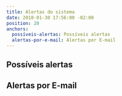 ```yaml
---
title: Alertas do sistema
date: 2018-01-30 17:56:00 -02:00
position: 20
anchors:
  possíveis-alertas: Possíveis alertas
  alertas-por-e-mail: Alertas por E-mail
---
```


## Possíveis alertas

## Alertas por E-mail